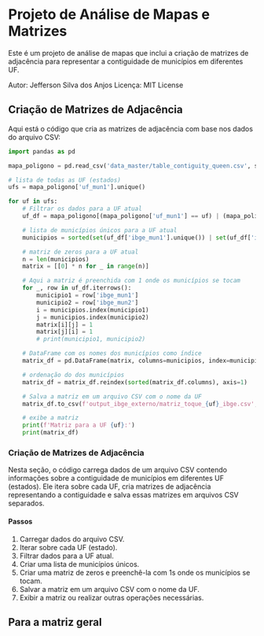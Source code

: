 # Projeto de Análise de Mapas e Matrizes

Este é um projeto de análise de mapas que inclui a criação de matrizes de adjacência para representar a contiguidade de municípios em diferentes UF.

Autor: Jefferson Silva dos Anjos
Licença: MIT License

## Criação de Matrizes de Adjacência

Aqui está o código que cria as matrizes de adjacência com base nos dados do arquivo CSV:

```python
import pandas as pd

mapa_poligono = pd.read_csv('data_master/table_contiguity_queen.csv', sep=',')

# lista de todas as UF (estados)
ufs = mapa_poligono['uf_mun1'].unique()

for uf in ufs:
    # Filtrar os dados para a UF atual
    uf_df = mapa_poligono[(mapa_poligono['uf_mun1'] == uf) | (mapa_poligono['uf_mun2'] == uf)]

    # lista de municípios únicos para a UF atual
    municipios = sorted(set(uf_df['ibge_mun1'].unique()) | set(uf_df['ibge_mun2'].unique()))

    # matriz de zeros para a UF atual
    n = len(municipios)
    matrix = [[0] * n for _ in range(n)]

    # Aqui a matriz é preenchida com 1 onde os municípios se tocam
    for _, row in uf_df.iterrows():
        municipio1 = row['ibge_mun1']
        municipio2 = row['ibge_mun2']
        i = municipios.index(municipio1)
        j = municipios.index(municipio2)
        matrix[i][j] = 1
        matrix[j][i] = 1
        # print(municipio1, municipio2)

    # DataFrame com os nomes dos municípios como índice
    matrix_df = pd.DataFrame(matrix, columns=municipios, index=municipios)

    # ordenação do dos municípios
    matrix_df = matrix_df.reindex(sorted(matrix_df.columns), axis=1)

    # Salva a matriz em um arquivo CSV com o nome da UF
    matrix_df.to_csv(f'output_ibge_externo/matriz_toque_{uf}_ibge.csv', index=True, header=True)

    # exibe a matriz
    print(f'Matriz para a UF {uf}:')
    print(matrix_df)
```

### Criação de Matrizes de Adjacência

Nesta seção, o código carrega dados de um arquivo CSV contendo informações sobre a contiguidade de municípios em diferentes UF (estados). Ele itera sobre cada UF, cria matrizes de adjacência representando a contiguidade e salva essas matrizes em arquivos CSV separados.

#### Passos

1. Carregar dados do arquivo CSV.
2. Iterar sobre cada UF (estado).
3. Filtrar dados para a UF atual.
4. Criar uma lista de municípios únicos.
5. Criar uma matriz de zeros e preenchê-la com 1s onde os municípios se tocam.
6. Salvar a matriz em um arquivo CSV com o nome da UF.
7. Exibir a matriz ou realizar outras operações necessárias.

## Para a matriz geral
 